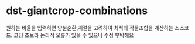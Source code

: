 # dst-giantcrop-combinations
원하는 비율을 입력하면 양분순환,계절을 고려하여 최적의 작물조합을 계산하는 소스코드.
코딩 초보라 논리적 오류가 있을 수 있으니 수정 부탁해요
